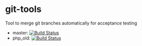 # git-tools
Tool to merge git branches automatically for acceptance testing

* master: [![Build Status](https://travis-ci.org/hellosworldos/git-tools.svg?branch=master)](https://travis-ci.org/hellosworldos/git-tools)
* php_old: [![Build Status](https://travis-ci.org/hellosworldos/git-tools.svg?branch=php_old)](https://travis-ci.org/hellosworldos/git-tools)
